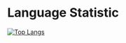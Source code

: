 # Language Statistic

[![Top Langs](https://github-readme-stats.vercel.app/api/top-langs/?username=Makun0uchi&theme=tokyonight&layout=compact&langs_count=6)](https://github.com/anuraghazra/github-readme-stats)
